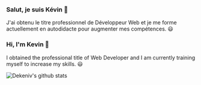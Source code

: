 ### Salut, je suis Kévin :wave:

J'ai obtenu le titre professionnel de Développeur Web et je me forme actuellement en autodidacte pour augmenter mes compétences. :smiley:


### Hi, I'm Kevin :wave:

I obtained the professional title of Web Developer and I am currently training myself to increase my skills. :smiley:



![Dekeniv's github stats](https://github-readme-stats.vercel.app/api?username=Dekeniv&show_icons=true&include_all_commits=true&hide=contribs,stars,prs,issues&hide_border=true&count_private=true&theme=highcontrast)
